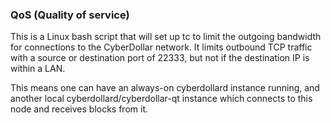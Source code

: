 ### QoS (Quality of service) ###

This is a Linux bash script that will set up tc to limit the outgoing bandwidth for connections to the CyberDollar network. It limits outbound TCP traffic with a source or destination port of 22333, but not if the destination IP is within a LAN.

This means one can have an always-on cyberdollard instance running, and another local cyberdollard/cyberdollar-qt instance which connects to this node and receives blocks from it.
